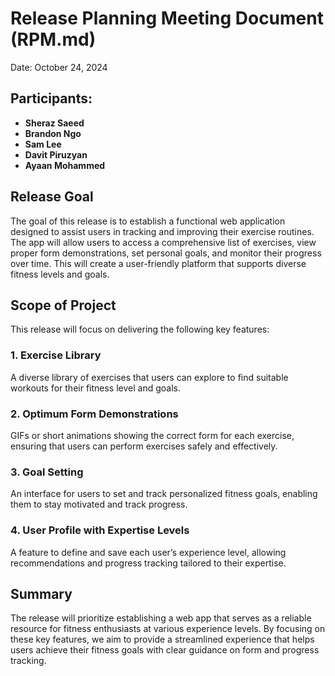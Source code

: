 # Release Planning Meeting Document (RPM.md)
Date: October 24, 2024

## Participants:

- **Sheraz Saeed**
- **Brandon Ngo**
- **Sam Lee**
- **Davit Piruzyan**
- **Ayaan Mohammed**

## Release Goal
The goal of this release is to establish a functional web application designed to assist users in tracking and improving their exercise routines. The app will allow users to access a comprehensive list of exercises, view proper form demonstrations, set personal goals, and monitor their progress over time. This will create a user-friendly platform that supports diverse fitness levels and goals.

## Scope of Project
This release will focus on delivering the following key features:

### 1. Exercise Library
A diverse library of exercises that users can explore to find suitable workouts for their fitness level and goals.
### 2. Optimum Form Demonstrations
GIFs or short animations showing the correct form for each exercise, ensuring that users can perform exercises safely and effectively.
### 3. Goal Setting
An interface for users to set and track personalized fitness goals, enabling them to stay motivated and track progress.
### 4. User Profile with Expertise Levels
A feature to define and save each user’s experience level, allowing recommendations and progress tracking tailored to their expertise.

## Summary
The release will prioritize establishing a web app that serves as a reliable resource for fitness enthusiasts at various experience levels. By focusing on these key features, we aim to provide a streamlined experience that helps users achieve their fitness goals with clear guidance on form and progress tracking.
